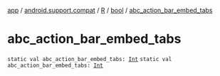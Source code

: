 [app](../../../index.md) / [android.support.compat](../../index.md) / [R](../index.md) / [bool](index.md) / [abc_action_bar_embed_tabs](.)

# abc_action_bar_embed_tabs

`static val abc_action_bar_embed_tabs: `[`Int`](https://kotlinlang.org/api/latest/jvm/stdlib/kotlin/-int/index.html)
`static val abc_action_bar_embed_tabs: `[`Int`](https://kotlinlang.org/api/latest/jvm/stdlib/kotlin/-int/index.html)